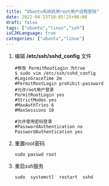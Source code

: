 ```yaml
---
title: "Ubuntu系统启用root用户远程登陆"
date: 2022-04-15T10:05:25+08:00
draft: false
tags: ["ubuntu","linux","ssh"]
isCJKLanguage: true
categories: ["ubuntu","linux"]
---
```


1. 编辑 **/etc/ssh/sshd_config** 文件

   ```shell
   #修改 PermitRootLogin 为true
   $ sudo vim /etc/ssh/sshd_config
   #LoginGraceTime 2m
   #PermitRootLogin prohibit-password
   #允许root用户登录
   PermitRootLogin yes
   #StrictModes yes
   #MaxAuthTries 6
   #MaxSessions 10

   #允许使用密码登录
   #PasswordAuthentication no
   PasswordAuthentication yes
   ```

2. 重置root密码

   ```shell
   sudo passwd root
   ```

3. 重启ssh服务

   ```shell
   sudo  systemctl  restart  sshd
   ```
